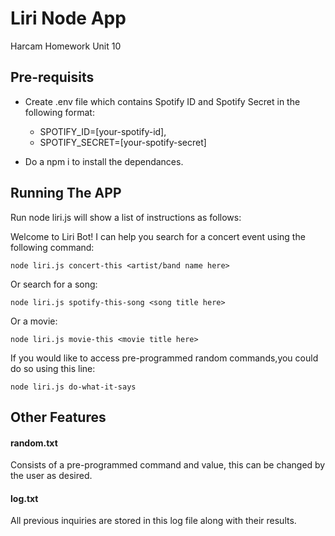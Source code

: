 # Liri Node App
Harcam Homework Unit 10

## Pre-requisits
* Create .env file which contains Spotify ID and Spotify Secret in the following format:
    * SPOTIFY_ID=[your-spotify-id],
    * SPOTIFY_SECRET=[your-spotify-secret]

* Do a npm i to install the dependances.

## Running The APP
Run node liri.js will show a list of instructions as follows:

Welcome to Liri Bot!
I can help you search for a concert event using the following command:
    
    node liri.js concert-this <artist/band name here>

Or search for a song:

    node liri.js spotify-this-song <song title here>

Or a movie:

    node liri.js movie-this <movie title here>

If you would like to access pre-programmed random commands,you could do so using this line:

    node liri.js do-what-it-says

## Other Features
 #### random.txt
 Consists of a pre-programmed command and value, this can be changed by the user as desired.
 #### log.txt
 All previous inquiries are stored in this log file along with their results.